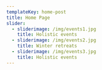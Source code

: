 ```yaml
---
templateKey: home-post
title: Home Page
slider:
  - sliderimage: /img/events1.jpg
    title: Holistic events
  - sliderimage: /img/events2.jpg
    title: Winter retreats
  - sliderimage: /img/events3.jpg
    title: Holistic events
---
```

